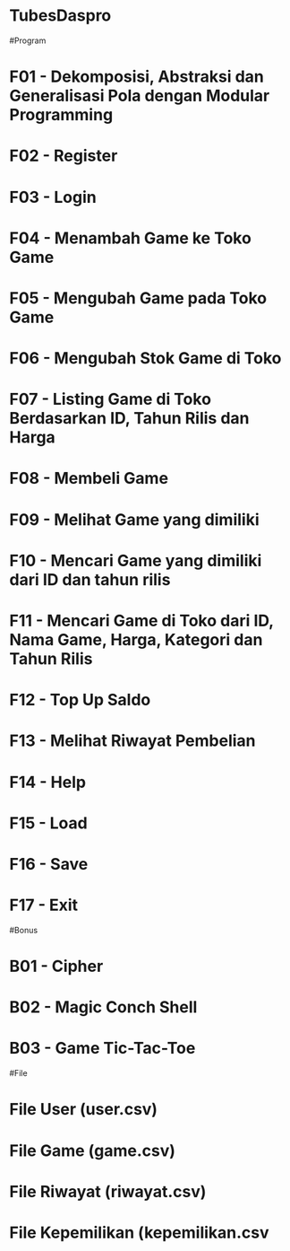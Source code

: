 # TubesDaspro
#Program
# F01 - Dekomposisi, Abstraksi dan Generalisasi Pola dengan Modular Programming
# F02 - Register
# F03 - Login
# F04 - Menambah Game ke Toko Game
# F05 - Mengubah Game pada Toko Game
# F06 - Mengubah Stok Game di Toko
# F07 - Listing Game di Toko Berdasarkan ID, Tahun Rilis dan Harga
# F08 - Membeli Game
# F09 - Melihat Game yang dimiliki
# F10 - Mencari Game yang dimiliki dari ID dan tahun rilis
# F11 - Mencari Game di Toko dari ID, Nama Game, Harga, Kategori dan Tahun Rilis
# F12 - Top Up Saldo
# F13 - Melihat Riwayat Pembelian
# F14 - Help
# F15 - Load
# F16 - Save
# F17 - Exit
#Bonus
# B01 - Cipher
# B02 - Magic Conch Shell
# B03 - Game Tic-Tac-Toe
#File
# File User (user.csv)
# File Game (game.csv)
# File Riwayat (riwayat.csv)
# File Kepemilikan (kepemilikan.csv
